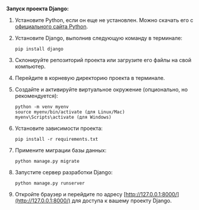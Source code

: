 **Запуск проекта Django:**

1. Установите Python, если он еще не установлен. Можно скачать его с [официального сайта Python](https://www.python.org/downloads/).

2. Установите Django, выполнив следующую команду в терминале:
   ```
   pip install django
   ```

3. Склонируйте репозиторий проекта или загрузите его файлы на свой компьютер.

4. Перейдите в корневую директорию проекта в терминале.

5. Создайте и активируйте виртуальное окружение (опционально, но рекомендуется):
   ```
   python -m venv myenv
   source myenv/bin/activate (для Linux/Mac)
   myenv\Scripts\activate (для Windows)
   ```

6. Установите зависимости проекта:
   ```
   pip install -r requirements.txt
   ```

7. Примените миграции базы данных:
   ```
   python manage.py migrate
   ```

8. Запустите сервер разработки Django:
   ```
   python manage.py runserver
   ```

9. Откройте браузер и перейдите по адресу [http://127.0.0.1:8000/](http://127.0.0.1:8000/) для доступа к вашему проекту Django.

